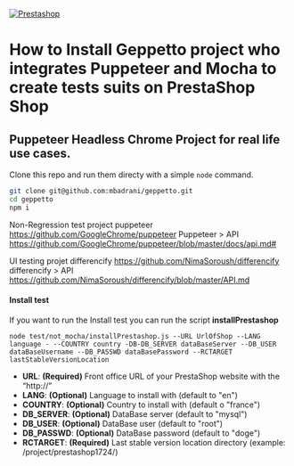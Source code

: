 [![Prestashop](https://i.imgur.com/qDqeQ1E.png)](https://www.prestashop.com)

# How to Install Geppetto project who integrates Puppeteer and Mocha to create tests suits on PrestaShop Shop
## Puppeteer Headless Chrome Project for real life use cases.
Clone this repo and run them directy with a simple `node` command.

```bash
git clone git@github.com:mbadrani/geppetto.git
cd geppetto
npm i
```
Non-Regression test
project puppeteer
https://github.com/GoogleChrome/puppeteer
Puppeteer > API
https://github.com/GoogleChrome/puppeteer/blob/master/docs/api.md#

UI testing
projet differencify
https://github.com/NimaSoroush/differencify
differencify > API
https://github.com/NimaSoroush/differencify/blob/master/API.md

#### Install test
If you want to run the Install test you can run the script **installPrestashop**
```
node test/not_mocha/installPrestashop.js --URL UrlOfShop --LANG language - --COUNTRY country -DB-DB_SERVER dataBaseServer --DB_USER dataBaseUsername --DB_PASSWD dataBasePassword --RCTARGET lastStableVersionLocation

```

* **URL**: **(Required)** Front office URL of your PrestaShop website with the “http://”
* **LANG**: **(Optional)** Language to install with (default to "en")
* **COUNTRY**: **(Optional)** Country to install with (default o "france")
* **DB_SERVER**: **(Optional)** DataBase server (default to "mysql")
* **DB_USER**: **(Optional)** DataBase user (default to "root")
* **DB_PASSWD**: **(Optional)** DataBase password (default to "doge")
* **RCTARGET**: **(Required)** Last stable version location directory (example: /project/prestashop1724/)